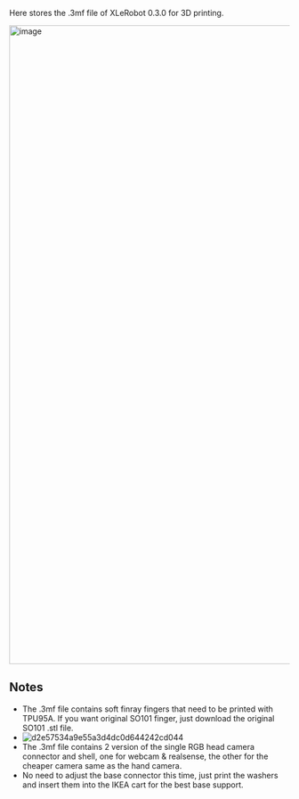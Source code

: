 Here stores the .3mf file of XLeRobot 0.3.0 for 3D printing.

<img width="1197" height="1146" alt="image" src="https://github.com/user-attachments/assets/a84dce17-61b4-4a90-8272-30706b7dcefa" />


## Notes

- The .3mf file contains soft finray fingers that need to be printed with TPU95A. If you want original SO101 finger, just download the original SO101 .stl file.
- ![d2e57534a9e55a3d4dc0d644242cd044](https://github.com/user-attachments/assets/8d095541-d98f-4af8-a43c-028baae0d375)
- The .3mf file contains 2 version of the single RGB head camera connector and shell, one for webcam & realsense, the other for the cheaper camera same as the hand camera.
- No need to adjust the base connector this time, just print the washers and insert them into the IKEA cart for the best base support.



